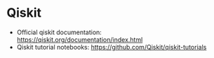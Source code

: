 # Qiskit

- Official qiskit documentation: https://qiskit.org/documentation/index.html
- Qiskit tutorial notebooks: https://github.com/Qiskit/qiskit-tutorials
